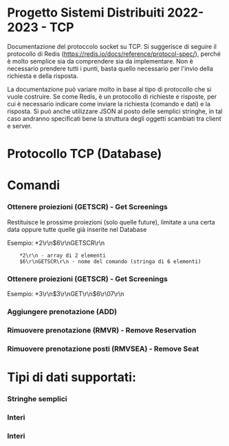 # Progetto Sistemi Distribuiti 2022-2023 - TCP

Documentazione del protoccolo socket su TCP. Si suggerisce di seguire il protocollo di Redis (https://redis.io/docs/reference/protocol-spec/), perché è molto semplice sia da comprendere sia da implementare. Non è necessario prendere tutti i punti, basta quello necessario per l'invio della richiesta e della risposta.

La documentazione può variare molto in base al tipo di protocollo che si vuole costruire. Se come Redis, è un protocollo di richieste e risposte, per cui è necessario indicare come inviare la richiesta (comando e dati) e la risposta. Si può anche utilizzare JSON al posto delle semplici stringhe, in tal caso andranno specificati bene la struttura degli oggetti scambiati tra client e server.

# Protocollo TCP (Database)


# Comandi

### Ottenere proiezioni (GETSCR) - Get Screenings
Restituisce le prossime proiezioni (solo quelle future), limitate a una certa data 
oppure tutte quelle già inserite nel Database

Esempio:	*2\r\n$6\r\nGETSCR\r\n

		*2\r\n - array di 2 elementi
		$6\r\nGETSCR\r\n - nome del comando (stringa di 6 elementi)




### Ottenere proiezioni (GETSCR) - Get Screenings

Esempio:    *3\r\n$3\r\nGET\r\n$6\r\07\r\n




### Aggiungere prenotazione (ADD)



### Rimuovere prenotazione (RMVR) - Remove Reservation



### Rimuovere prenotazione posti (RMVSEA) - Remove Seat



# Tipi di dati supportati:
### Stringhe semplici

### Interi
### Interi